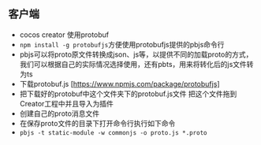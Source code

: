## 客户端

- cocos creator 使用protobuf
- `npm install -g protobufjs`方便使用protobufjs提供的pbjs命令行
- pbjs可以将proto原文件转换成json、js等，以提供不同的加载proto的方式，我们可以根据自己的实际情况选择使用，还有pbts，用来将转化后的js文件转为ts
- 下载protobuf.js [https://www.npmjs.com/package/protobufjs]
- 把下载好的protobuf中这个文件夹下的protobuf.js文件 把这个文件拖到Creator工程中并且导入为插件
- 创建自己的proto消息文件
- 在保存proto文件的目录下打开命令行执行如下命令
- `pbjs -t static-module -w commonjs -o proto.js *.proto`